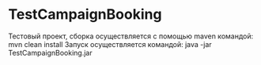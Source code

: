 # TestCampaignBooking
Тестовый проект, сборка осуществляется с помощью maven командой: mvn clean install
Запуск осуществляется командой: java -jar TestCampaignBooking.jar

